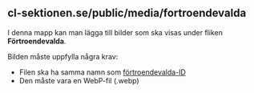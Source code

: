 ## cl-sektionen.se/public/media/fortroendevalda

I denna mapp kan man lägga till bilder som ska visas under fliken **Förtroendevalda**.

Bilden måste uppfylla några krav:
- Filen ska ha samma namn som [förtroendevalda-ID](../../../constants/committees-data.js)
- Den måste vara en WebP-fil (.webp)
